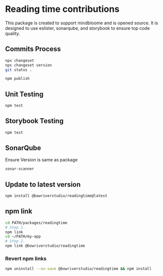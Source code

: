 # Reading time contributions

This package is created to support mindbloome and is opened source. It is designed to use eslister, sonarqube, and storybook to ensure top code quality.

## Commits Process

```bash
npx changeset
npx changeset version
git status .
```

```bash
npm publish
```

## Unit Testing

```bash
npm test
```

## Storybook Testing

```bash
npm test
```

## SonarQube

Ensure Version is same as package

```bash
sonar-scanner
```

## Update to latest version

```bash
npm install @bowriverstudio/readingtime@latest
```

## npm link

```bash
cd PATH/packages/readingtime
# Step 1.
npm link
cd ~/PATH/my-app
# Step 2.
npm link @bowriverstudio/readingtime
```

### Revert npm links

```bash
npm uninstall --no-save @bowriverstudio/readingtime && npm install
```
